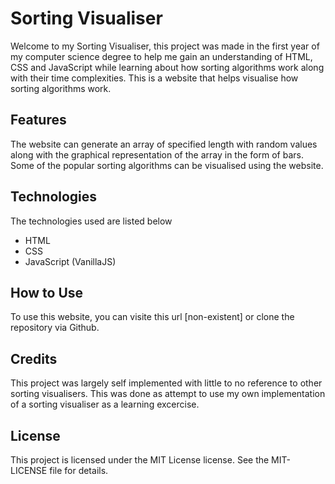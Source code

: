 # Sorting Visualiser

Welcome to my Sorting Visualiser, this project was made in the first year of my computer science degree to help me gain an understanding of HTML, CSS and JavaScript while learning about how sorting algorithms work along with their time complexities.
This is a website that helps visualise how sorting algorithms work.

## Features

The website can generate an array of specified length with random values along with the graphical representation of the array in the form of bars.
Some of the popular sorting algorithms can be visualised using the website.

## Technologies

The technologies used are listed below
- HTML
- CSS
- JavaScript (VanillaJS)

## How to Use

To use this website, you can visite this url [non-existent] or clone the repository via Github.

## Credits

This project was largely self implemented with little to no reference to other sorting visualisers. This was done as attempt to use my own implementation of a sorting visualiser as a learning excercise.

## License

This project is licensed under the MIT License license. See the MIT-LICENSE file for details.
